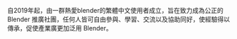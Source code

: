 自2019年起，由一群熱愛blender的繁體中文使用者成立，旨在致力成為公正的 Blender 推廣社團，任何人皆可自由參與、學習、交流以及協助同好，使經驗得以傳承，促使產業廣更加泛用 Blender。
